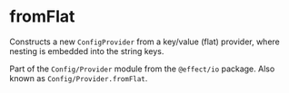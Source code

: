 # fromFlat

Constructs a new `ConfigProvider` from a key/value (flat) provider, where
nesting is embedded into the string keys.

Part of the `Config/Provider` module from the `@effect/io` package. Also known as `Config/Provider.fromFlat`.
